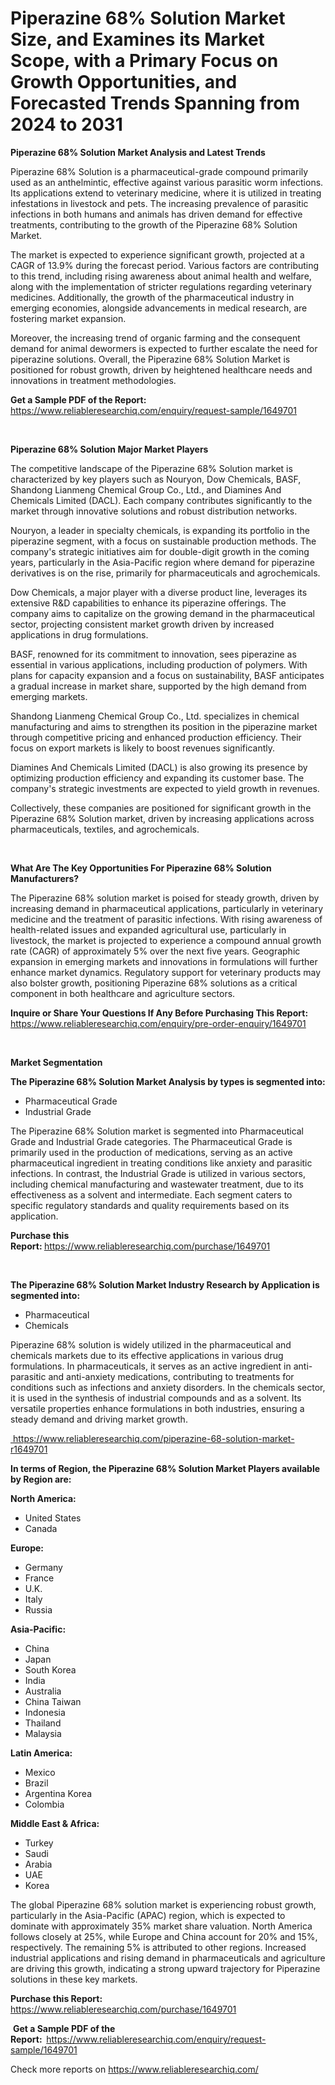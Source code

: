 <p><h1>Piperazine 68% Solution Market Size, and Examines its Market Scope, with a Primary Focus on Growth Opportunities, and Forecasted Trends Spanning from 2024 to 2031</h1></p><p><strong>Piperazine 68% Solution Market Analysis and Latest Trends</strong></p>
<p><p>Piperazine 68% Solution is a pharmaceutical-grade compound primarily used as an anthelmintic, effective against various parasitic worm infections. Its applications extend to veterinary medicine, where it is utilized in treating infestations in livestock and pets. The increasing prevalence of parasitic infections in both humans and animals has driven demand for effective treatments, contributing to the growth of the Piperazine 68% Solution Market.</p><p>The market is expected to experience significant growth, projected at a CAGR of 13.9% during the forecast period. Various factors are contributing to this trend, including rising awareness about animal health and welfare, along with the implementation of stricter regulations regarding veterinary medicines. Additionally, the growth of the pharmaceutical industry in emerging economies, alongside advancements in medical research, are fostering market expansion. </p><p>Moreover, the increasing trend of organic farming and the consequent demand for animal dewormers is expected to further escalate the need for piperazine solutions. Overall, the Piperazine 68% Solution Market is positioned for robust growth, driven by heightened healthcare needs and innovations in treatment methodologies.</p></p>
<p><strong>Get a Sample PDF of the Report:&nbsp;</strong> <a href="https://www.reliableresearchiq.com/enquiry/request-sample/1649701?utm_campaign=1121&utm_medium=2&utm_source=Github&utm_content=ia&utm_term=29122024&utm_id=piperazine-68-solution">https://www.reliableresearchiq.com/enquiry/request-sample/1649701</a></p>
<p>&nbsp;</p>
<p><strong>Piperazine 68% Solution Major Market Players</strong></p>
<p><p>The competitive landscape of the Piperazine 68% Solution market is characterized by key players such as Nouryon, Dow Chemicals, BASF, Shandong Lianmeng Chemical Group Co., Ltd., and Diamines And Chemicals Limited (DACL). Each company contributes significantly to the market through innovative solutions and robust distribution networks.</p><p>Nouryon, a leader in specialty chemicals, is expanding its portfolio in the piperazine segment, with a focus on sustainable production methods. The company's strategic initiatives aim for double-digit growth in the coming years, particularly in the Asia-Pacific region where demand for piperazine derivatives is on the rise, primarily for pharmaceuticals and agrochemicals. </p><p>Dow Chemicals, a major player with a diverse product line, leverages its extensive R&D capabilities to enhance its piperazine offerings. The company aims to capitalize on the growing demand in the pharmaceutical sector, projecting consistent market growth driven by increased applications in drug formulations.</p><p>BASF, renowned for its commitment to innovation, sees piperazine as essential in various applications, including production of polymers. With plans for capacity expansion and a focus on sustainability, BASF anticipates a gradual increase in market share, supported by the high demand from emerging markets.</p><p>Shandong Lianmeng Chemical Group Co., Ltd. specializes in chemical manufacturing and aims to strengthen its position in the piperazine market through competitive pricing and enhanced production efficiency. Their focus on export markets is likely to boost revenues significantly.</p><p>Diamines And Chemicals Limited (DACL) is also growing its presence by optimizing production efficiency and expanding its customer base. The company's strategic investments are expected to yield growth in revenues.</p><p>Collectively, these companies are positioned for significant growth in the Piperazine 68% Solution market, driven by increasing applications across pharmaceuticals, textiles, and agrochemicals.</p></p>
<p>&nbsp;</p>
<p><strong>What Are The Key Opportunities For Piperazine 68% Solution Manufacturers?</strong></p>
<p><p>The Piperazine 68% solution market is poised for steady growth, driven by increasing demand in pharmaceutical applications, particularly in veterinary medicine and the treatment of parasitic infections. With rising awareness of health-related issues and expanded agricultural use, particularly in livestock, the market is projected to experience a compound annual growth rate (CAGR) of approximately 5% over the next five years. Geographic expansion in emerging markets and innovations in formulations will further enhance market dynamics. Regulatory support for veterinary products may also bolster growth, positioning Piperazine 68% solutions as a critical component in both healthcare and agriculture sectors.</p></p>
<p><strong>Inquire or Share Your Questions If Any Before Purchasing This Report:</strong> <a href="https://www.reliableresearchiq.com/enquiry/pre-order-enquiry/1649701?utm_campaign=1121&utm_medium=2&utm_source=Github&utm_content=ia&utm_term=29122024&utm_id=piperazine-68-solution">https://www.reliableresearchiq.com/enquiry/pre-order-enquiry/1649701</a></p>
<p>&nbsp;</p>
<p><strong>Market Segmentation</strong></p>
<p><strong>The Piperazine 68% Solution Market Analysis by types is segmented into:</strong></p>
<p><ul><li>Pharmaceutical Grade</li><li>Industrial Grade</li></ul></p>
<p><p>The Piperazine 68% Solution market is segmented into Pharmaceutical Grade and Industrial Grade categories. The Pharmaceutical Grade is primarily used in the production of medications, serving as an active pharmaceutical ingredient in treating conditions like anxiety and parasitic infections. In contrast, the Industrial Grade is utilized in various sectors, including chemical manufacturing and wastewater treatment, due to its effectiveness as a solvent and intermediate. Each segment caters to specific regulatory standards and quality requirements based on its application.</p></p>
<p><strong>Purchase this Report:&nbsp;</strong><a href="https://www.reliableresearchiq.com/purchase/1649701?utm_campaign=1121&utm_medium=2&utm_source=Github&utm_content=ia&utm_term=29122024&utm_id=piperazine-68-solution">https://www.reliableresearchiq.com/purchase/1649701</a></p>
<p>&nbsp;</p>
<p><strong>The Piperazine 68% Solution Market Industry Research by Application is segmented into:</strong></p>
<p><ul><li>Pharmaceutical</li><li>Chemicals</li></ul></p>
<p><p>Piperazine 68% solution is widely utilized in the pharmaceutical and chemicals markets due to its effective applications in various drug formulations. In pharmaceuticals, it serves as an active ingredient in anti-parasitic and anti-anxiety medications, contributing to treatments for conditions such as infections and anxiety disorders. In the chemicals sector, it is used in the synthesis of industrial compounds and as a solvent. Its versatile properties enhance formulations in both industries, ensuring a steady demand and driving market growth.</p></p>
<p><a href="https://www.reliableresearchiq.com/piperazine-68-solution-market-r1649701?utm_campaign=1121&utm_medium=2&utm_source=Github&utm_content=ia&utm_term=29122024&utm_id=piperazine-68-solution">&nbsp;https://www.reliableresearchiq.com/piperazine-68-solution-market-r1649701</a></p>
<p><strong>In terms of Region, the Piperazine 68% Solution Market Players available by Region are:</strong></p>
<p>
    <p> <strong> North America: </strong>
        <ul>
            <li>United States</li>
            <li>Canada</li>
        </ul>
        </p> 
    <p> <strong> Europe: </strong>
        <ul>
            <li>Germany</li>
            <li>France</li>
            <li>U.K.</li>
            <li>Italy</li>
            <li>Russia</li>
        </ul>
        </p> 
    <p> <strong> Asia-Pacific: </strong>
        <ul>
            <li>China</li>
            <li>Japan</li>
            <li>South Korea</li>
            <li>India</li>
            <li>Australia</li>
            <li>China Taiwan</li>
            <li>Indonesia</li>
            <li>Thailand</li>
            <li>Malaysia</li>
        </ul>
        </p> 
    <p> <strong> Latin America: </strong>
        <ul>
            <li>Mexico</li>
            <li>Brazil</li>
            <li>Argentina Korea</li>
            <li>Colombia</li>
        </ul>
        </p> 
    <p> <strong> Middle East & Africa: </strong>
        <ul>
            <li>Turkey</li>
            <li>Saudi</li>
            <li>Arabia</li>
            <li>UAE</li>
            <li>Korea</li>
        </ul>
    </p>
    </p>
<p><p>The global Piperazine 68% solution market is experiencing robust growth, particularly in the Asia-Pacific (APAC) region, which is expected to dominate with approximately 35% market share valuation. North America follows closely at 25%, while Europe and China account for 20% and 15%, respectively. The remaining 5% is attributed to other regions. Increased industrial applications and rising demand in pharmaceuticals and agriculture are driving this growth, indicating a strong upward trajectory for Piperazine solutions in these key markets.</p></p>
<p><strong>Purchase this Report: </strong><a href="https://www.reliableresearchiq.com/purchase/1649701?utm_campaign=1121&utm_medium=2&utm_source=Github&utm_content=ia&utm_term=29122024&utm_id=piperazine-68-solution">https://www.reliableresearchiq.com/purchase/1649701</a></p>
<p>&nbsp;<strong>Get a Sample PDF of the Report:&nbsp;&nbsp;</strong><a href="https://www.reliableresearchiq.com/enquiry/request-sample/1649701?utm_campaign=1121&utm_medium=2&utm_source=Github&utm_content=ia&utm_term=29122024&utm_id=piperazine-68-solution">https://www.reliableresearchiq.com/enquiry/request-sample/1649701</a></p>
<p><strong></strong></p>
<p>Check more reports on <a href="https://www.reliableresearchiq.com/?utm_campaign=1121&utm_medium=2&utm_source=Github&utm_content=ia&utm_term=29122024&utm_id=piperazine-68-solution">https://www.reliableresearchiq.com/</a></p>